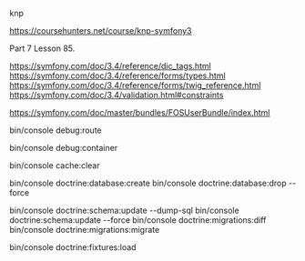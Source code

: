 knp

https://coursehunters.net/course/knp-symfony3

Part 7
Lesson 85.

https://symfony.com/doc/3.4/reference/dic_tags.html
https://symfony.com/doc/3.4/reference/forms/types.html
https://symfony.com/doc/3.4/reference/forms/twig_reference.html
https://symfony.com/doc/3.4/validation.html#constraints

https://symfony.com/doc/master/bundles/FOSUserBundle/index.html

bin/console debug:route

bin/console debug:container

bin/console cache:clear

bin/console doctrine:database:create
bin/console doctrine:database:drop --force

bin/console doctrine:schema:update --dump-sql
bin/console doctrine:schema:update --force
bin/console doctrine:migrations:diff
bin/console doctrine:migrations:migrate

bin/console doctrine:fixtures:load